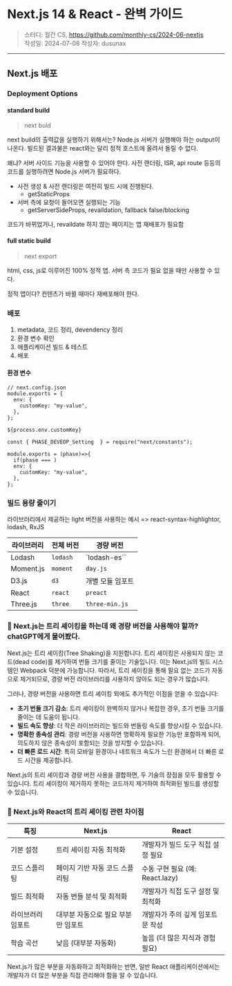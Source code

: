 # Next.js 14 & React - 완벽 가이드

> 스터디: 월간 CS, https://github.com/monthly-cs/2024-06-nextjs  
> 작성일: 2024-07-08
> 작성자: dusunax

---

## Next.js 배포

### Deployment Options

#### standard build

> next buld

next build의 출력값을 실행하기 위해서는? Node.js 서버가 실행해야 하는 output이 나온다. 빌드된 결과물은 react와는 달리 정적 호스트에 올려서 돌릴 수 없다.

왜냐? 서버 사이드 기능을 사용할 수 있어야 한다. 사전 랜더링, ISR, api route 등등의 코드를 실행하려면 Node.js 서버가 필요하다.

- 사전 생성 & 사전 랜더링은 여전히 빌드 시에 진행된다.
  - getStaticProps
- 서버 측에 요청이 들어오면 실행되는 기능
  - getServerSideProps, revaildation, fallback false/blocking

코드가 바뀌었거나, revaildate 하지 않는 페이지는 앱 재배포가 필요함

#### full static build

> next export

html, css, js로 이루어진 100% 정적 앱. 서버 측 코드가 필요 없을 때만 사용할 수 있다.

정적 앱이다? 컨텐츠가 바뀔 때마다 재배포해야 한다.

### 배포

1. metadata, 코드 정리, devendency 정리
2. 환경 변수 확인
3. 애플리케이션 빌드 & 테스트
4. 배포

#### 환경 변수

```tsx
// next.config.json
module.exports = {
  env: {
    customKey: "my-value",
  },
};
```

```tsx
${process.env.customKey}
```

```tsx
const { PHASE_DEVEOP_Setting  } = require("next/constants");

module.exports = (phase)=>{
  if(phase === )
  env: {
    customKey: "my-value",
  },
};
```

### 빌드 용량 줄이기

라이브러리에서 제공하는 light 버전을 사용하는 예시 => react-syntax-highlightor, lodash, RxJS

| 라이브러리 | 전체 버전 | 경량 버전        |
| ---------- | --------- | ---------------- |
| Lodash     | `lodash`  | `lodash-es``     |
| Moment.js  | `moment`  | `day.js`         |
| D3.js      | `d3`      | 개별 모듈 임포트 |
| React      | `react`   | `preact`         |
| Three.js   | `three`   | `three-min.js`   |

### 🤖 Next.js는 트리 셰이킹을 하는데 왜 경량 버전을 사용해야 할까? chatGPT에게 물어봤다.

Next.js는 트리 셰이킹(Tree Shaking)을 지원합니다. 트리 셰이킹은 사용되지 않는 코드(dead code)를 제거하여 번들 크기를 줄이는 기술입니다. 이는 Next.js의 빌드 시스템인 Webpack 덕분에 가능합니다. 따라서, 트리 셰이킹을 통해 필요 없는 코드가 자동으로 제거되므로, 경량 버전 라이브러리를 사용하지 않아도 되는 경우가 많습니다.

그러나, 경량 버전을 사용하면 트리 셰이킹 외에도 추가적인 이점을 얻을 수 있습니다:

- **초기 번들 크기 감소**: 트리 셰이킹이 완벽하지 않거나 복잡한 경우, 초기 번들 크기를 줄이는 데 도움이 됩니다.
- **빌드 속도 향상**: 더 작은 라이브러리는 빌드와 번들링 속도를 향상시킬 수 있습니다.
- **명확한 종속성 관리**: 경량 버전을 사용하면 명확하게 필요한 기능만 포함하게 되어, 의도하지 않은 종속성이 포함되는 것을 방지할 수 있습니다.
- **더 빠른 로드 시간**: 특히 모바일 환경이나 네트워크 속도가 느린 환경에서 더 빠른 로드 시간을 제공합니다.

Next.js의 트리 셰이킹과 경량 버전 사용을 결합하면, 두 기술의 장점을 모두 활용할 수 있습니다. 트리 셰이킹이 제거하지 못하는 코드까지 제거하여 최적화된 빌드를 생성할 수 있습니다.

### 🤖 Next.js와 React의 트리 셰이킹 관련 차이점

| 특징              | Next.js                            | React                             |
| ----------------- | ---------------------------------- | --------------------------------- |
| 기본 설정         | 트리 셰이킹 자동 최적화            | 개발자가 빌드 도구 직접 설정 필요 |
| 코드 스플리팅     | 페이지 기반 자동 코드 스플리팅     | 수동 구현 필요 (예: React.lazy)   |
| 빌드 최적화       | 자동 번들 분석 및 최적화           | 개발자가 직접 도구 설정 및 최적화 |
| 라이브러리 임포트 | 대부분 자동으로 필요 부분만 임포트 | 개발자가 주의 깊게 임포트 문 작성 |
| 학습 곡선         | 낮음 (대부분 자동화)               | 높음 (더 많은 지식과 경험 필요)   |

Next.js가 많은 부분을 자동화하고 최적화하는 반면, 일반 React 애플리케이션에서는 개발자가 더 많은 부분을 직접 관리해야 함을 알 수 있습니다.
